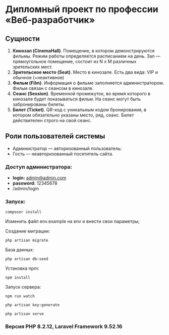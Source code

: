 # Дипломный проект по профессии «Веб-разработчик»

## Сущности

1. **Кинозал (CinemaHall)**. Помещение, в котором демонстрируются фильмы. Режим работы определяется расписанием на день.
   Зал — прямоугольное помещение, состоит из N х M различных зрительских мест.
2. **Зрительское место (Seat)**. Место в кинозале. Есть два вида: VIP и обычное (+неактивное)
3. **Фильм (Film)**. Информация о фильме заполняется администратором. Фильм связан с сеансом в кинозале.
4. **Сеанс (Session)**. Временной промежуток, во время которого в кинозале будет показываться фильм. На сеанс могут быть
   забронированы билеты.
5. **Билет (Ticket)**. QR-код c уникальным кодом бронирования, в котором обязательно указаны место, ряд, сеанс. Билет
   действителен строго на свой сеанс.

## Роли пользователей системы

* Администратор — авторизованный пользователь:
* Гость — неавторизованный посетитель сайта.

### Доступ администратора:

* **login:** admin@admin.com
* **password:** 12345678
* /admin/login

### Запуск:

``` 
composer install 
```

Изменить файл env.example на env и внести свои параметры;


Создание миграции:

```
php artisan migrate
```

База данных:

```
php artisan db:seed
```

Установка npm:

```
npm install
```

Запуск сервера:

```
npm run watch

php artisan key:generate

php artisan serve
```

### Версия PHP 8.2.12, Laravel Framework 9.52.16